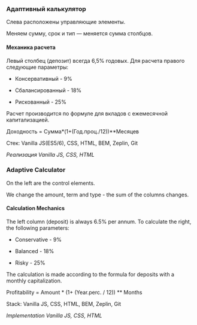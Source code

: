 ### Адаптивный калькулятор

Слева расположены управляющие элементы.

Меняем сумму, срок и тип — меняется сумма столбцов.

#### Механика расчета

Левый столбец (депозит) всегда 6,5% годовых. Для расчета правого следующие параметры:

* Консервативный - 9%

* Сбалансированный - 18%

* Рискованный - 25%

Расчет производится по формуле для вкладов с ежемесячной капитализацией.

Доходность = Сумма*(1+(Год.проц./12))**Месяцев

Стек: Vanilla JS(ES5/6), CSS, HTML, BEM, Zeplin, Git

*Реализация Vanilla JS, CSS, HTML*


### Adaptive Calculator

On the left are the control elements.

We change the amount, term and type - the sum of the columns changes.

#### Calculation Mechanics

The left column (deposit) is always 6.5% per annum. To calculate the right, the following parameters:

* Conservative - 9%

* Balanced - 18%

* Risky - 25%

The calculation is made according to the formula for deposits with a monthly capitalization.

Profitability = Amount * (1+ (Year.perc. / 12)) ** Months

Stack: Vanilla JS, CSS, HTML, BEM, Zeplin, Git

*Implementation Vanilla JS, CSS, HTML*